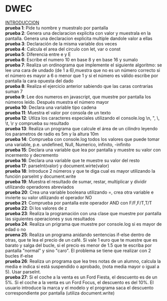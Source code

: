 # DWEC
<a href="https://github.com/laura1513/DWEC/tree/master/introduccion">INTRODUCCION</a><br>
  <b>prueba 1</b>: Pide tu nombre y muestralo por pantalla<br>
  <b>prueba 2</b>: Genera una declaracion explicita con valor y muestrala en la pantalla. Genera una declaracion explicita multiple dandole valor a ellas<br>
  <b>prueba 3</b>: Declaración de la misma variable dos veces<br>
  <b>prueba 4</b>: Calcula el area del circulo con let, var o const<br>
  <b>prueba 5</b>: Diferencia entre e y E<br>
  <b>prueba 6</b>: Escribe el numero 10 en base 8 y en base 16 y sumalo<br>
 <b>prueba 7</b>: Realiza un ordinograma que implemente el siguiente algoritmo:
            se lee una cara de undado (de 1 a 6),muestra que no es un número correcto si el número
            es mayor a 6 o menor que 1 y si el número es válido escribe por pantalla
            la cara opuesta del dado<br>
  <b>prueba 8</b>: Realiza el ejercicio anterior sabiendo que las caras contrarias suman 7<br>
  <b>prueba 9</b>: Lee dos numeros en javascript, que muestre por pantalla los
            números leído. Después muestra el número mayor<br>
  <b>prueba 10</b>: Declara una variable tipo cadena<br>
  <b>prueba 11</b>: Muestra el valor por consola de un texto<br>
  <b>prueba 12</b>: Utliza los caracteres especiales utilizando el console.log
             \n, \", \\, \t, \r y comprueba su resultado<br>
  <b>prueba 13</b>: Realiza un programa que calcule el área de un cilindro leyendo los
             parametros de radio es 5m y la altura 10m<br>
  <b>prueba 14</b>: Comprueba con console.log todos los valores que puede tomar
             una variable, p.e. undefined, Null, Numerico, infinito, -infinito<br>
  <b>prueba 15</b>: Declara una variable que lea por pantalla y muestre su valor con incermento y decremento<br>
  <b>prueba 16</b>: Declara una variable que te muestre su valor del resto<br>
  <b>prueba 17</b>: parseInt(valor) y document.wirte(valor)<br>
  <b>prueba 18</b>: Introduce 2 números y que te diga cual es mayor utilizando la función parseInt y document.write<br>
  <b>prueba 19</b>: Muestra el resultado de sumar, restar, multiplicar y dividir utilizando operadores abreviados<br>
  <b>prueba 20</b>: Crea una variable booleana utilizando =, crea otra variable e invierte su valor utilizando el operador NO<br>
  <b>prueba 21</b>: Comprueba por pantalla este operador AND con F/F,F/T,T/T<br>
  <b>prueba 22</b>: Di los valores de z<br>
  <b>prueba 23</b>: Realiza la programación con una clase que muestre por pantalla las siguientes operaciones y sus resultados<br>
  <b>prueba 24</b>: Realiza un prigrama que muestre por console.log si es mayor de edad o no<br>
  <b>pruena 25</b>: Realiza un programa anidando sentencias if-else dentro de otras, que te lea el precio de un café. Si vale 1 euro que te muestre que es barato
  y salga del bucle, si el precio es menor de 1.5 que te escriba por pantalla "normal" y sino "caro". El problema se tiene que realizar con 2 bucles if-else<br>
  <b>prueba 26</b>: Realiza un programa que lea tres notas de un alumno, calcula la media e indica si está suspendido o aprobado, (nota media mayor o igual a 5). Usar parseInt.<br>
  <b>prueba 27</b>: Si el coche a la venta es un Ford Fiesta, el descuento es de un 5%. Si el coche a la venta es un Ford Focus, el descuento es del 10%. El usuario introduce la marca y el modelo y el programa saca el descuento correspondiente por pantalla (utiliza document.write)<br>
